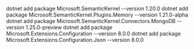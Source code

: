dotnet add package Microsoft.SemanticKernel --version 1.20.0
dotnet add package Microsoft.SemanticKernel.Plugins.Memory --version 1.21.0-alpha
dotnet add package Microsoft.SemanticKernel.Connectors.MongoDB --version 1.25.0-preview
dotnet add package Microsoft.Extensions.Configuration --version 8.0.0
dotnet add package Microsoft.Extensions.Configuration.Json --version 8.0.0